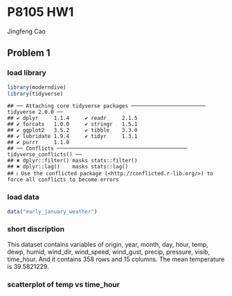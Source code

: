P8105 HW1
================
Jingfeng Cao

## Problem 1

### load library

``` r
library(moderndive)
library(tidyverse)
```

    ## ── Attaching core tidyverse packages ──────────────────────── tidyverse 2.0.0 ──
    ## ✔ dplyr     1.1.4     ✔ readr     2.1.5
    ## ✔ forcats   1.0.0     ✔ stringr   1.5.1
    ## ✔ ggplot2   3.5.2     ✔ tibble    3.3.0
    ## ✔ lubridate 1.9.4     ✔ tidyr     1.3.1
    ## ✔ purrr     1.1.0     
    ## ── Conflicts ────────────────────────────────────────── tidyverse_conflicts() ──
    ## ✖ dplyr::filter() masks stats::filter()
    ## ✖ dplyr::lag()    masks stats::lag()
    ## ℹ Use the conflicted package (<http://conflicted.r-lib.org/>) to force all conflicts to become errors

### load data

``` r
data("early_january_weather")
```

### short discription

This dataset contains variables of origin, year, month, day, hour, temp,
dewp, humid, wind_dir, wind_speed, wind_gust, precip, pressure, visib,
time_hour. And it contains 358 rows and 15 columns. The mean temperature
is 39.5821229.

### scatterplot of temp vs time_hour
